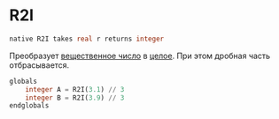 # R2I

```sql
native R2I takes real r returns integer
```

Преобразует [вещественное число](real.md) в [целое](integer.md). При этом дробная часть отбрасывается.

```sql
globals
    integer A = R2I(3.1) // 3
    integer B = R2I(3.9) // 3
endglobals
```